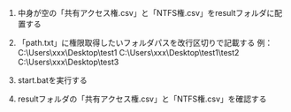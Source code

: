 1. 中身が空の「共有アクセス権.csv」と「NTFS権.csv」をresultフォルダに配置する

2. 「path.txt」に権限取得したいフォルダパスを改行区切りで記載する
例：
C:\Users\xxx\Desktop\test1
C:\Users\xxx\Desktop\test1\test2
C:\Users\xxx\Desktop\test3

3. start.batを実行する

4. resultフォルダの「共有アクセス権.csv」と「NTFS権.csv」を確認する
